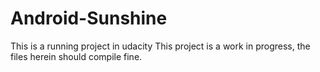 # Android-Sunshine
This is a running project in udacity
This project is a work in progress, the files herein should compile fine.
